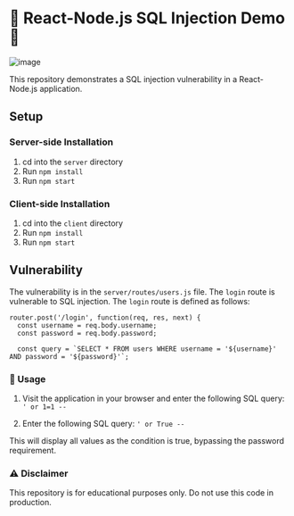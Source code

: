 # 🚨 React-Node.js SQL Injection Demo 🚨
![image](https://github.com/nadunchanna98/SQL-Injection-React-Nodejs-Demo/assets/108536998/ef62104b-0ced-429b-ac10-46d9bbdb1506)

This repository demonstrates a SQL injection vulnerability in a React-Node.js application.

## Setup

### Server-side Installation

1. cd into the `server` directory
2. Run `npm install`
3. Run `npm start`

### Client-side Installation

1. cd into the `client` directory
2. Run `npm install`
3. Run `npm start`

## Vulnerability

The vulnerability is in the `server/routes/users.js` file. The `login` route is vulnerable to SQL injection. The `login` route is defined as follows:

```
router.post('/login', function(req, res, next) {
  const username = req.body.username;
  const password = req.body.password;

  const query = `SELECT * FROM users WHERE username = '${username}' AND password = '${password}'`;
```

### 🚀 Usage

1. Visit the application in your browser and enter the following SQL query:
```' or 1=1 --```

2. Enter the following SQL query:
``` ' or True -- ```

This will display all values as the condition is true, bypassing the password requirement.

### ⚠️ Disclaimer
This repository is for educational purposes only. Do not use this code in production.

